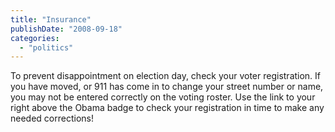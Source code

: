 ```yaml
---
title: "Insurance"
publishDate: "2008-09-18"
categories: 
  - "politics"
---
```


To prevent disappointment on election day, check your voter registration. If you have moved, or 911 has come in to change your street number or name, you may not be entered correctly on the voting roster. Use the link to your right above the Obama badge to check your registration in time to make any needed corrections!
